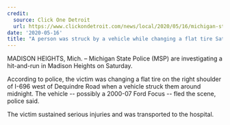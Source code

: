 ```yaml
---
credit:
  source: Click One Detroit
  url: https://www.clickondetroit.com/news/local/2020/05/16/michigan-state-police-investige-madison-heights-hit-and-run/
date: '2020-05-16'
title: "A person was struck by a vehicle while changing a flat tire Saturday morning"
---
```

MADISON HEIGHTS, Mich. – Michigan State Police (MSP) are investigating a hit-and-run in Madison Heights on Saturday.

According to police, the victim was changing a flat tire on the right shoulder of I-696 west of Dequindre Road when a vehicle struck them around midnight.
The vehicle -- possibly a 2000-07 Ford Focus -- fled the scene, police said.

The victim sustained serious injuries and was transported to the hospital.
